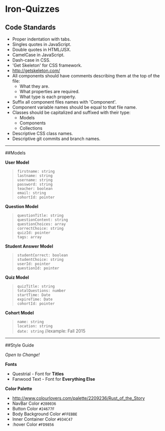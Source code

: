 # Iron-Quizzes

## Code Standards

* Proper indentation with tabs.
* Singles quotes in JavaScript.
* Double quotes in HTML/JSX.
* CamelCase in JavaScript.
* Dash-case in CSS.
* 'Get Skeleton' for CSS framework.
*  http://getskeleton.com/
* All components should have comments describing them at the top of the file:
    * What they are.
    * What properties are required.
    * What type is each property.
* Suffix all component files names with 'Component'.
* Component variable names should be equal to that file name.
* Classes should be capitalized and suffixed with their type:
    * Models
    * Components
    * Collections
* Descriptive CSS class names.
* Descriptive git commits and branch names.

<hr>

##Models

**User Model**

>`firstname: string` <br>
>`lastname: string` <br>
>`username: string` <br>
>`password: string` <br>
>`teacher: boolean` <br>
>`email: string` <br>
>`cohortId: pointer` <br>

**Question Model**

>`questionTitle: string` <br>
>`questionContent: string` <br>
>`questionChoices: array` <br>
>`correctChoice: string` <br>
>`quizId: pointer` <br>
>`tags: array` <br>

**Student Answer Model**

>`studentCorrect: boolean` <br>
>`studentChoice: string` <br>
>`userId: pointer` <br>
>`questionId: pointer` <br>

**Quiz Model**

>`quizTitle: string`  <br>
>`totalQuestions: number` <br>
>`startTime: Date` <br>
>`expireTime: Date` <br>
>`cohortId: pointer` <br>

**Cohort Model**

>`name: string` <br>
>`location: string` <br>
>`date: string` //example: Fall 2015 <br>


<hr> 

##Style Guide

_Open to Change!_

**Fonts**

* Questrial - Font for **Titles**
* Fanwood Text - Font for **Everything Else**

**Color Palette**

* http://www.colourlovers.com/palette/2209236/Rust_of_the_Story
* NavBar Color `#280036`
* Button Color `#24677F`
* Body Background Color `#FFEBBE`
* Inner Container Color `#934C47`
* :hover Color `#FD9856`

